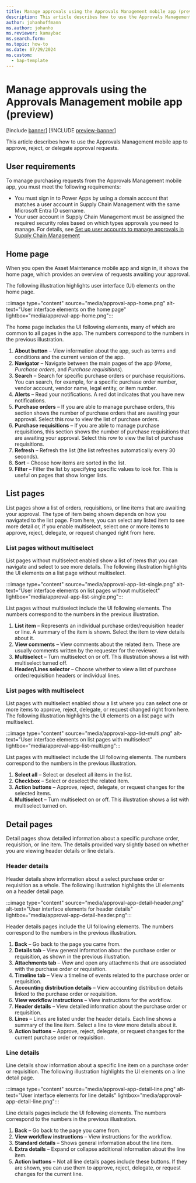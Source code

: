 ```yaml
---
title: Manage approvals using the Approvals Management mobile app (preview)
description: This article describes how to use the Approvals Management mobile app to approve, reject, or delegate approval requests.
author: johanhoffmann
ms.author: johanho
ms.reviewer: kamaybac
ms.search.form:
ms.topic: how-to
ms.date: 07/29/2024
ms.custom: 
  - bap-template
---
```


# Manage approvals using the Approvals Management mobile app (preview)

[!include [banner](../../includes/banner.md)]
[!INCLUDE [preview-banner](~/../shared-content/shared/preview-includes/preview-banner.md)]

This article describes how to use the Approvals Management mobile app to approve, reject, or delegate approval requests.

## User requirements

To manage purchasing requests from the Approvals Management mobile app, you must meet the following requirements:

- You must sign in to Power Apps by using a domain account that matches a user account in Supply Chain Management with the same Microsoft Entra ID username.
- Your user account in Supply Chain Management must be assigned the required security roles based on which types approvals you need to manage. For details, see [Set up user accounts to manage approvals in Supply Chain Management](onboard-approval-app.md#roles-approvals)

## Home page

When you open the Asset Maintenance mobile app and sign in, it shows the home page, which provides an overview of requests awaiting your approval.

The following illustration highlights user interface (UI) elements on the home page.

:::image type="content" source="media/approval-app-home.png" alt-text="User interface elements on the home page" lightbox="media/approval-app-home.png":::

The home page includes the UI following elements, many of which are common to all pages in the app. The numbers correspond to the numbers in the previous illustration.

1. **About button** – View information about the app, such as terms and conditions and the current version of the app.
1. **Navigator** – Navigate between the main pages of the app (*Home*, *Purchase orders*, and *Purchase requisitions*).
1. **Search** – Search for specific purchase orders or purchase requisitions. You can search, for example, for a specific purchase order number, vendor account, vendor name, legal entity, or item number.
1. **Alerts** – Read your notifications. A red dot indicates that you have new notifications.
1. **Purchase orders** – If you are able to manage purchase orders, this section shows the number of purchase orders that are awaiting your approval. Select this row to view the list of purchase orders.
1. **Purchase requisitions** – If you are able to manage purchase requisitions, this section shows the number of purchase requisitions that are awaiting your approval. Select this row to view the list of purchase requisitions.
1. **Refresh** – Refresh the list (the list refreshes automatically every 30 seconds).
1. **Sort** – Choose how items are sorted in the list.
1. **Filter** – Filter the list by specifying specific values to look for. This is useful on pages that show longer lists.

## List pages

List pages show a list of orders, requisitions, or line items that are awaiting your approval. The type of item being shown depends on how you navigated to the list page. From here, you can select any listed item to see more detail or, if you enable multiselect, select one or more items to approve, reject, delegate, or request changed right from here.

### List pages without multiselect

List pages without multiselect enabled show a list of items that you can navigate and select to see more details. The following illustration highlights the UI elements on a list page without multiselect.

:::image type="content" source="media/approval-app-list-single.png" alt-text="User interface elements on list pages without multiselect" lightbox="media/approval-app-list-single.png":::

List pages without multiselect include the UI following elements. The numbers correspond to the numbers in the previous illustration.

1. **List item** – Represents an individual purchase order/requisition header or line. A summary of the item is shown. Select the item to view details about it.
1. **View comments** – View comments about the related item. These are usually comments written by the requester for the reviewer.
1. **Multiselect** – Turn multiselect on or off. This illustration shows a list with multiselect turned off.
1. **Header/Lines selector** – Choose whether to view a list of purchase order/requisition headers or individual lines.

### List pages with multiselect

List pages with multiselect enabled show a list where you can select one or more items to approve, reject, delegate, or request changed right from here. The following illustration highlights the UI elements on a list page with multiselect.

:::image type="content" source="media/approval-app-list-multi.png" alt-text="User interface elements on list pages with multiselect" lightbox="media/approval-app-list-multi.png":::

List pages with multiselect include the UI following elements. The numbers correspond to the numbers in the previous illustration.

1. **Select all** – Select or deselect all items in the list.
1. **Checkbox** – Select or deselect the related item.
1. **Action buttons** – Approve, reject, delegate, or request changes for the selected items.
1. **Multiselect** – Turn multiselect on or off. This illustration shows a list with multiselect turned on.

## Detail pages

Detail pages show detailed information about a specific purchase order, requisition, or line item. The details provided vary slightly based on whether you are viewing header details or line details.

### Header details

Header details show information about a select purchase order or requisition as a whole. The following illustration highlights the UI elements on a header detail page.

:::image type="content" source="media/approval-app-detail-header.png" alt-text="User interface elements for header details" lightbox="media/approval-app-detail-header.png":::

Header details pages include the UI following elements. The numbers correspond to the numbers in the previous illustration.

1. **Back** – Go back to the page you came from.
1. **Details tab** – View general information about the purchase order or requisition, as shown in the previous illustration.
1. **Attachments tab** – View and open any attachments that are associated with the purchase order or requisition.
1. **Timeline tab** – View a timeline of events related to the purchase order or requisition.
1. **Accounting distribution details** – View accounting distribution details linked to the purchase order or requisition.
1. **View workflow instructions** – View instructions for the workflow.
1. **Header details** – View detailed information about the purchase order or requisition.
1. **Lines** – Lines are listed under the header details. Each line shows a summary of the line item. Select a line to view more details about it.
1. **Action buttons** – Approve, reject, delegate, or request changes for the current purchase order or requisition.

### Line details

Line details show information about a specific line item on a purchase order or requisition. The following illustration highlights the UI elements on a line detail page.

:::image type="content" source="media/approval-app-detail-line.png" alt-text="User interface elements for line details" lightbox="media/approval-app-detail-line.png":::

Line details pages include the UI following elements. The numbers correspond to the numbers in the previous illustration.

1. **Back** – Go back to the page you came from.
1. **View workflow instructions** – View instructions for the workflow.
1. **Standard details** – Shows general information about the line item.
1. **Extra details** – Expand or collapse additional information about the line item.
1. **Action buttons** – Not all line details pages include these buttons. If they are shown, you can use them to approve, reject, delegate, or request changes for the current line.
